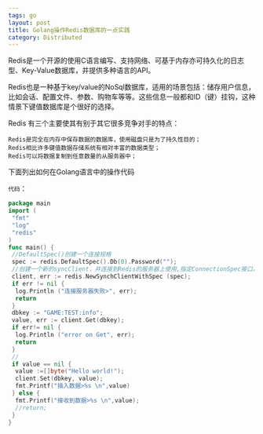 ```yaml
---
tags: go
layout: post
title: Golang操作Redis数据库的一点实践
category: Distributed
---
```

Redis是一个开源的使用C语言编写、支持网络、可基于内存亦可持久化的日志型、Key-Value数据库，并提供多种语言的API。

Redis也是一种基于key/value的NoSql数据库，适用的场景包括：储存用户信息，比如会话、配置文件、参数、购物车等等。这些信息一般都和ID（键）挂钩，这种情景下键值数据库是个很好的选择。

<!--more-->
Redis 有三个主要使其有别于其它很多竞争对手的特点：

    Redis是完全在内存中保存数据的数据库，使用磁盘只是为了持久性目的； 
    Redis相比许多键值数据存储系统有相对丰富的数据类型； 
    Redis可以将数据复制到任意数量的从服务器中； 


下面列出如何在Golang语言中的操作代码



`代码`：

```go	
package main
import (
 "fmt"
 "log"
 "redis"
)
func main() {
 //DefaultSpec()创建一个连接规格
 spec := redis.DefaultSpec().Db(0).Password("");
 //创建一个新的syncClient，并连接到Redis的服务器上使用,指定ConnectionSpec接口。
 client, err := redis.NewSynchClientWithSpec (spec);
 if err != nil {
  log.Println ("连接服务器失败>", err);
  return
 }
 dbkey := "GAME:TEST:info";
 value, err := client.Get(dbkey);
 if err!= nil {
  log.Println ("error on Get", err);
  return
 }
 //
 if value == nil {
  value :=[]byte("Hello world!");
  client.Set(dbkey, value);
  fmt.Printf("插入数据>%s \n",value)
 } else {
  fmt.Printf("接收到数据>%s \n",value);
  //return;
 }
}
```

